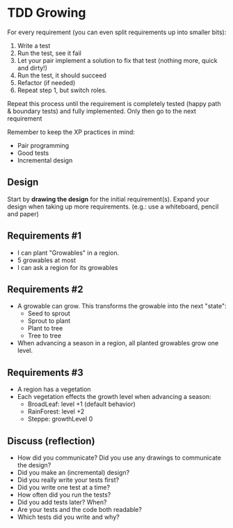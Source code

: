 # TDD Growing

For every requirement (you can even split requirements up into smaller bits):
1. Write a test
2. Run the test, see it fail
3. Let your pair implement a solution to fix that test (nothing more, quick and dirty!)
4. Run the test, it should succeed
5. Refactor (if needed)
6. Repeat step 1, but switch roles. 

Repeat this process until the requirement is completely tested (happy path & boundary tests) and fully implemented.
Only then go to the next requirement

Remember to keep the XP practices in mind:
- Pair programming
- Good tests
- Incremental design

## Design
Start by **drawing the design** for the initial requirement(s).
Expand your design when taking up more requirements. (e.g.: use a whiteboard, pencil and paper)

## Requirements #1
- I can plant "Growables" in a region.
- 5 growables at most
- I can ask a region for its growables

## Requirements #2
- A growable can grow. This transforms the growable into the next "state": 
    - Seed to sprout
    - Sprout to plant
    - Plant to tree
    - Tree to tree
- When advancing a season in a region, all planted growables grow one level.

## Requirements #3
- A region has a vegetation
- Each vegetation effects the growth level when advancing a season:
    - BroadLeaf: level +1 (default behavior)
    - RainForest: level +2
    - Steppe: growthLevel 0
    
## Discuss (reflection)
- How did you communicate? Did you use any drawings to communicate the design?
- Did you make an (incremental) design?  
- Did you really write your tests first? 
- Did you write one test at a time? 
- How often did you run the tests? 
- Did you add tests later? When? 
- Are your tests and the code both readable? 
- Which tests did you write and why? 
